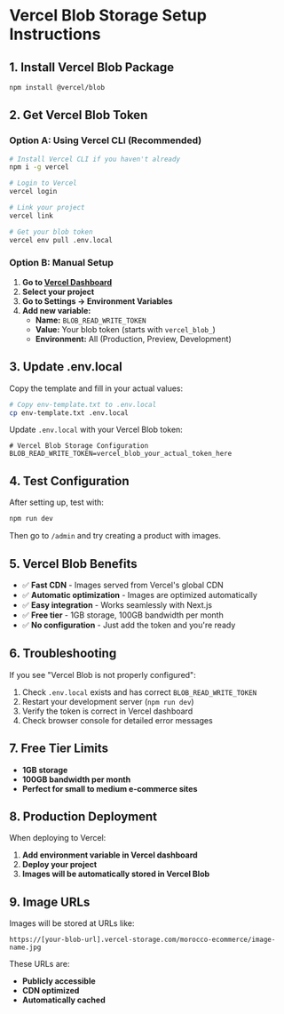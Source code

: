 # Vercel Blob Storage Setup Instructions

## 1. Install Vercel Blob Package

```bash
npm install @vercel/blob
```

## 2. Get Vercel Blob Token

### Option A: Using Vercel CLI (Recommended)

```bash
# Install Vercel CLI if you haven't already
npm i -g vercel

# Login to Vercel
vercel login

# Link your project
vercel link

# Get your blob token
vercel env pull .env.local
```

### Option B: Manual Setup

1. **Go to [Vercel Dashboard](https://vercel.com/dashboard)**
2. **Select your project**
3. **Go to Settings → Environment Variables**
4. **Add new variable:**
   - **Name:** `BLOB_READ_WRITE_TOKEN`
   - **Value:** Your blob token (starts with `vercel_blob_`)
   - **Environment:** All (Production, Preview, Development)

## 3. Update .env.local

Copy the template and fill in your actual values:

```bash
# Copy env-template.txt to .env.local
cp env-template.txt .env.local
```

Update `.env.local` with your Vercel Blob token:

```env
# Vercel Blob Storage Configuration
BLOB_READ_WRITE_TOKEN=vercel_blob_your_actual_token_here
```

## 4. Test Configuration

After setting up, test with:

```bash
npm run dev
```

Then go to `/admin` and try creating a product with images.

## 5. Vercel Blob Benefits

- ✅ **Fast CDN** - Images served from Vercel's global CDN
- ✅ **Automatic optimization** - Images are optimized automatically
- ✅ **Easy integration** - Works seamlessly with Next.js
- ✅ **Free tier** - 1GB storage, 100GB bandwidth per month
- ✅ **No configuration** - Just add the token and you're ready

## 6. Troubleshooting

If you see "Vercel Blob is not properly configured":

1. Check `.env.local` exists and has correct `BLOB_READ_WRITE_TOKEN`
2. Restart your development server (`npm run dev`)
3. Verify the token is correct in Vercel dashboard
4. Check browser console for detailed error messages

## 7. Free Tier Limits

- **1GB storage**
- **100GB bandwidth per month**
- **Perfect for small to medium e-commerce sites**

## 8. Production Deployment

When deploying to Vercel:

1. **Add environment variable in Vercel dashboard**
2. **Deploy your project**
3. **Images will be automatically stored in Vercel Blob**

## 9. Image URLs

Images will be stored at URLs like:

```
https://[your-blob-url].vercel-storage.com/morocco-ecommerce/image-name.jpg
```

These URLs are:

- **Publicly accessible**
- **CDN optimized**
- **Automatically cached**
